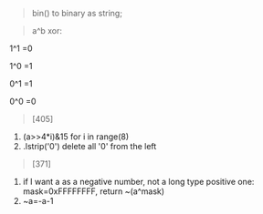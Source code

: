 >bin() to binary as string;

>a^b xor:

1^1 =0

1^0 =1

0^1 =1

0^0 =0

> [405]
1. (a>>4*i)&15 for i in range(8)
2. .lstrip('0')  delete all '0' from the left


> [371]
1. if I want a as a negative number, not a long type positive one:
mask=0xFFFFFFFF, return ~(a^mask)
2. ~a=-a-1
